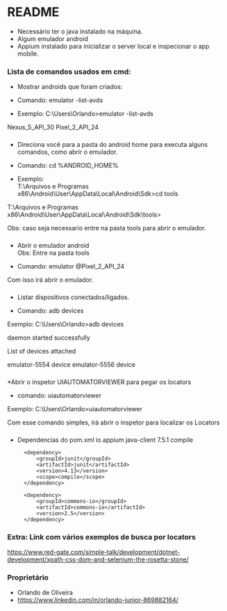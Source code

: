 # README #

- Necessário ter o java instalado na máquina. 
- Algum emulador android
- Appium instalado para inicializar o server local e inspecionar o app mobile.

### Lista de comandos usados em cmd: ###
* Mostrar androids que foram criados:

- Comando: emulator -list-avds

- Exemplo: C:\Users\Orlando>emulator -list-avds

Nexus_5_API_30
Pixel_2_API_24
### ##############################################
* Direciona você para a pasta do android home para executa alguns comandos, como abrir o emulador.

- Comando: cd %ANDROID_HOME% 

- Exemplo:	
T:\Arquivos e Programas x86\Android\User\AppData\Local\Android\Sdk>cd tools

T:\Arquivos e Programas x86\Android\User\AppData\Local\Android\Sdk\tools>
	
Obs: caso seja necessario entre na pasta tools para abrir o emulador.
### ###############################################
* Abrir o emulador android  
Obs: Entre na pasta tools

- Comando: emulator @Pixel_2_API_24

Com isso irá abrir o emulador.

### ################################################
* Listar dispositivos conectados/ligados.

- Comando: adb devices 

Exemplo:
C:\Users\Orlando>adb devices

daemon started successfully

List of devices attached

emulator-5554   device
emulator-5556   device
### #################################################

*Abrir o inspetor UIAUTOMATORVIEWER para pegar os locators

- comando: uiautomatorviewer

Exemplo:
C:\Users\Orlando>uiautomatorviewer

Com esse comando simples, irá abrir o inspetor para localizar os Locators
### #################################################
* Dependencias do pom.xml
    <dependencies>
		<dependency>
			<groupId>io.appium</groupId>
			<artifactId>java-client</artifactId>
			<version>7.5.1</version>
			<scope>compile</scope>
		</dependency>

		<dependency>
			<groupId>junit</groupId>
			<artifactId>junit</artifactId>
			<version>4.13</version>
			<scope>compile</scope>
		</dependency>
		
		<dependency>
			<groupId>commons-io</groupId>
			<artifactId>commons-io</artifactId>
			<version>2.5</version>
		</dependency>
	</dependencies>

### Extra: Link com vários exemplos de busca por locators ###
https://www.red-gate.com/simple-talk/development/dotnet-development/xpath-css-dom-and-selenium-the-rosetta-stone/

### #################################################
### Proprietário ###

* Orlando de Oliveira
* https://www.linkedin.com/in/orlando-junior-869882164/